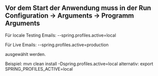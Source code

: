 Vor dem Start der Anwendung muss in der Run Configuration -> Arguments -> Programm Arguments
-
Für locale Testing Emails:
--spring.profiles.active=local

Für Live Emails:
--spring.profiles.active=production

ausgewählt werden.

﻿Beispiel:
mvn clean install -Dspring.profiles.active=local
alternativ:
export SPRING_PROFILES_ACTIVE=local
